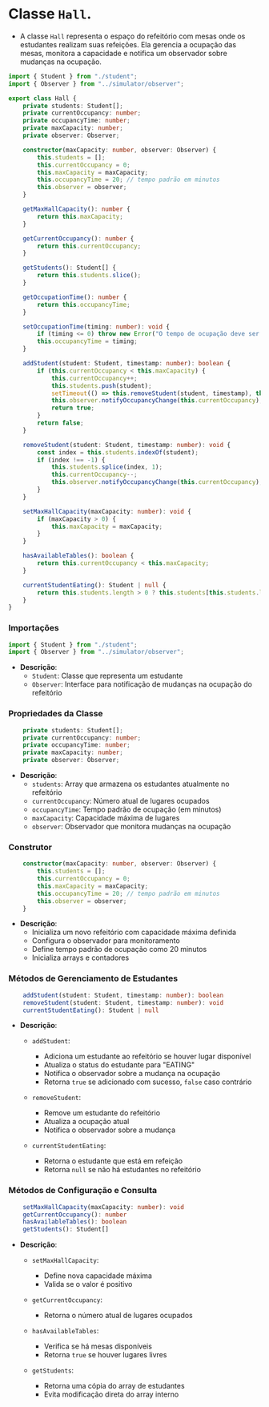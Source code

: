 # Classe `Hall`.
- A classe `Hall` representa o espaço do refeitório com mesas onde os estudantes realizam suas refeições. Ela gerencia a ocupação das mesas, monitora a capacidade e notifica um observador sobre mudanças na ocupação.

```typescript
import { Student } from "./student";
import { Observer } from "../simulator/observer";

export class Hall {
    private students: Student[];
    private currentOccupancy: number;
    private occupancyTime: number;
    private maxCapacity: number;
    private observer: Observer;

    constructor(maxCapacity: number, observer: Observer) {
        this.students = [];
        this.currentOccupancy = 0;
        this.maxCapacity = maxCapacity;
        this.occupancyTime = 20; // tempo padrão em minutos
        this.observer = observer;
    }

    getMaxHallCapacity(): number {
        return this.maxCapacity;
    }

    getCurrentOccupancy(): number {
        return this.currentOccupancy;
    }

    getStudents(): Student[] {
        return this.students.slice();
    }

    getOccupationTime(): number {
        return this.occupancyTime;
    }

    setOccupationTime(timing: number): void {
        if (timing <= 0) throw new Error("O tempo de ocupação deve ser maior que zero");
        this.occupancyTime = timing;
    }

    addStudent(student: Student, timestamp: number): boolean {
        if (this.currentOccupancy < this.maxCapacity) {
            this.currentOccupancy++;
            this.students.push(student);
            setTimeout(() => this.removeStudent(student, timestamp), this.occupancyTime);
            this.observer.notifyOccupancyChange(this.currentOccupancy);
            return true;
        }
        return false;
    }

    removeStudent(student: Student, timestamp: number): void {
        const index = this.students.indexOf(student);
        if (index !== -1) {
            this.students.splice(index, 1);
            this.currentOccupancy--;
            this.observer.notifyOccupancyChange(this.currentOccupancy);
        }
    }

    setMaxHallCapacity(maxCapacity: number): void {
        if (maxCapacity > 0) {
            this.maxCapacity = maxCapacity;
        }
    }

    hasAvailableTables(): boolean {
        return this.currentOccupancy < this.maxCapacity;
    }

    currentStudentEating(): Student | null {
        return this.students.length > 0 ? this.students[this.students.length - 1] : null;
    }
}
```

### Importações
```typescript
import { Student } from "./student";
import { Observer } from "../simulator/observer";
```
- **Descrição**:
    - `Student`: Classe que representa um estudante
    - `Observer`: Interface para notificação de mudanças na ocupação do refeitório

### Propriedades da Classe
```typescript
    private students: Student[];
    private currentOccupancy: number;
    private occupancyTime: number;
    private maxCapacity: number;
    private observer: Observer;
```
- **Descrição**:
    - `students`: Array que armazena os estudantes atualmente no refeitório
    - `currentOccupancy`: Número atual de lugares ocupados
    - `occupancyTime`: Tempo padrão de ocupação (em minutos)
    - `maxCapacity`: Capacidade máxima de lugares
    - `observer`: Observador que monitora mudanças na ocupação

### Construtor
```typescript
    constructor(maxCapacity: number, observer: Observer) {
        this.students = [];
        this.currentOccupancy = 0;
        this.maxCapacity = maxCapacity;
        this.occupancyTime = 20; // tempo padrão em minutos
        this.observer = observer;
    }
```
- **Descrição**:
    - Inicializa um novo refeitório com capacidade máxima definida
    - Configura o observador para monitoramento
    - Define tempo padrão de ocupação como 20 minutos
    - Inicializa arrays e contadores

### Métodos de Gerenciamento de Estudantes
```typescript
    addStudent(student: Student, timestamp: number): boolean
    removeStudent(student: Student, timestamp: number): void
    currentStudentEating(): Student | null
```
- **Descrição**:
    - `addStudent`: 
        - Adiciona um estudante ao refeitório se houver lugar disponível
        - Atualiza o status do estudante para "EATING"
        - Notifica o observador sobre a mudança na ocupação
        - Retorna `true` se adicionado com sucesso, `false` caso contrário
    
    - `removeStudent`:
        - Remove um estudante do refeitório
        - Atualiza a ocupação atual
        - Notifica o observador sobre a mudança

    - `currentStudentEating`:
        - Retorna o estudante que está em refeição
        - Retorna `null` se não há estudantes no refeitório

### Métodos de Configuração e Consulta
```typescript
    setMaxHallCapacity(maxCapacity: number): void
    getCurrentOccupancy(): number
    hasAvailableTables(): boolean
    getStudents(): Student[]
```
- **Descrição**:
    - `setMaxHallCapacity`: 
        - Define nova capacidade máxima
        - Valida se o valor é positivo
    
    - `getCurrentOccupancy`:
        - Retorna o número atual de lugares ocupados
    
    - `hasAvailableTables`:
        - Verifica se há mesas disponíveis
        - Retorna `true` se houver lugares livres
    
    - `getStudents`:
        - Retorna uma cópia do array de estudantes
        - Evita modificação direta do array interno
